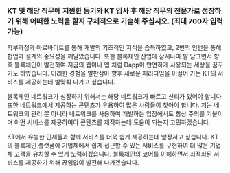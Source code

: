 ### KT 및 해당 직무에 지원한 동기와 KT 입사 후 해당 직무의 전문가로 성장하기 위해 어떠한 노력을 할지 구체적으로 기술해 주십시오. (최대 700자 입력가능)

학부과정과 아르바이트를 통해 개발의 기초적인 지식을 습득하였고, 2번의 인턴을 통해 협업과 설계의 중요성을 깨달았습니다. 또한 블록체인 산업에 잠시나마 발 담그면서 향후 블록체인이 발전하여 지금의 웹이나 앱 처럼 Dapp이 만연하게 사용되는 세상을 꿈꾸기도 하였습니다. 이러한 경험을 발판삼아 향후 새로운 패러다임을 이끌어 가는 KT의 서비스를 제공하는데 발맞춰 나가고 싶습니다.

블록체인 네트워크가 성장하기 위해서는 해당 네트워크가 빠르고 신뢰가 있어야 합니다. 또한 네트워크에서 제공하는 콘텐츠가 유용하여 많은 사람들이 찾아야 합니다. 저는 네트워크의 관리 뿐 아니라 네트워크를 사용하여 개발하는 입장에서도 항상 주의를 기울이며 어떤 서비스를 제공하여야 콘텐츠를 제작하는데 도움이 되는지 고민하겠습니다. 

KT에서 유능한 인재들과 함께 서비스를 더욱 쉽게 제공하는데 앞장서고 싶습니다. KT의 블록체인 플랫폼에 기업체에서 쉽게 접근할 수 있는 서비스를 구현하여 더 많은 기업체 고객을 유치할 수 있게 노력하겠습니다. 블록체인의 코어를 이해하면서 최적화된 서비스를 제공하기 위해 끊임없이 발전해 나가겠습니다.